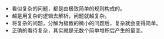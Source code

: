 - 看似复杂的问题，都是由极致简单的规则构成的。
- 越是用复杂的逻辑去解析，问题就越复杂。
- 将复杂的问题，分解为极致的微小的问题后，复杂就会变得简单。
- 正确的看待复杂，其实就是无数个简单堆积后产生的量变。

